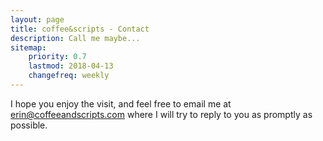 ```yaml
---
layout: page
title: coffee&scripts - Contact
description: Call me maybe...
sitemap:
    priority: 0.7
    lastmod: 2018-04-13
    changefreq: weekly
---
```


I hope you enjoy the visit, and feel free to email me at erin@coffeeandscripts.com where I will try to reply to you as promptly as possible.